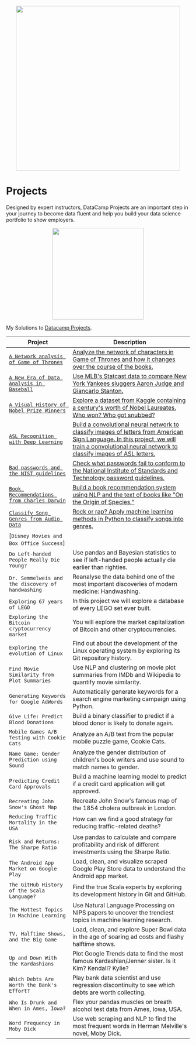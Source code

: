 <p align="center"> 
<img src="https://cdn.datacamp.com/main-app/assets/brand/logos/DataCamp_Horizontal_RGB-d196011f63ebda76dc5c9772425cf9541b8639af842d5e5476ef10f2460ed1e4.png" width="450">
</p>

# Projects


Designed by expert instructors, DataCamp Projects are an important step in your journey to become data fluent and help you build your data science portfolio to show employers.

<p align="center"> 
<img src="https://cdn.datacamp.com/main-app/assets/projects/projects-illustration-fb3e253ea0527cd53aafbd5ed1c4570a5c818c8deba9d0cedceb095bf64cb3fa.svg" width="250">
</p>

My Solutions to [Datacamp Projects](https://www.datacamp.com/profile/veeralakrishna).


| Project | Description |
| --- | --- |
|[ `A Network analysis of Game of Thrones` ](https://github.com/veeralakrishna/DataCamp-Portfolio-Project-Solutions--Python/tree/master/A%20Network%20analysis%20of%20Game%20of%20Thrones)| [Analyze the network of characters in Game of Thrones and how it changes over the course of the books.](https://www.datacamp.com/projects/76) |
| [`A New Era of Data Analysis in Baseball`](https://github.com/veeralakrishna/DataCamp-Portfolio-Project-Solutions--Python/tree/master/A%20New%20Era%20of%20Data%20Analysis%20in%20Baseball) |[Use MLB's Statcast data to compare New York Yankees sluggers Aaron Judge and Giancarlo Stanton.](https://www.datacamp.com/projects/250)|
| [`A Visual History of Nobel Prize Winners`](https://github.com/veeralakrishna/DataCamp-Portfolio-Project-Solutions--Python/tree/master/A%20Visual%20History%20of%20Nobel%20Prize%20Winners) | [Explore a dataset from Kaggle containing a century's worth of Nobel Laureates. Who won? Who got snubbed?](https://www.datacamp.com/projects/441) |
| [`ASL Recognition with Deep Learning`](https://github.com/veeralakrishna/DataCamp-Portfolio-Project-Solutions--Python/tree/master/ASL%20Recognition%20with%20Deep%20Learning) | [Build a convolutional neural network to classify images of letters from American Sign Language. In this project, we will train a convolutional neural network to classify images of ASL letters.](https://www.datacamp.com/projects/509)|
|[`Bad passwords and the NIST guidelines`](https://www.datacamp.com/projects/141) | [Check what passwords fail to conform to the National Institute of Standards and Technology password guidelines.](https://www.datacamp.com/projects/141) |
| [`Book Recommendations from Charles Darwin` ](https://github.com/veeralakrishna/DataCamp-Portfolio-Project-Solutions--Python/tree/master/Book%20Recommendations%20from%20Charles%20Darwin)| [Build a book recommendation system using NLP and the text of books like "On the Origin of Species."](https://www.datacamp.com/projects/607) |
|[ `Classify Song Genres from Audio Data`](https://github.com/veeralakrishna/DataCamp-Portfolio-Project-Solutions--Python/tree/master/Classify%20Song%20Genres%20from%20Audio%20Data) | [Rock or rap? Apply machine learning methods in Python to classify songs into genres. ](https://www.datacamp.com/projects/449)|
| [`Disney Movies and Box Office Success`] | |
| `Do Left-handed People Really Die Young?` | Use pandas and Bayesian statistics to see if left-handed people actually die earlier than righties. |
| `Dr. Semmelweis and the discovery of handwashing` | Reanalyse the data behind one of the most important discoveries of modern medicine: Handwashing. |
| `Exploring 67 years of LEGO` | In this project we will explore a database of every LEGO set ever built. |
| `Exploring the Bitcoin cryptocurrency market` | You will explore the market capitalization of Bitcoin and other cryptocurrencies. |
| `Exploring the evolution of Linux` | Find out about the development of the Linux operating system by exploring its Git repository history. |
| `Find Movie Similarity from Plot Summaries` | Use NLP and clustering on movie plot summaries from IMDb and Wikipedia to quantify movie similarity. |
| `Generating Keywords for Google AdWords` | Automatically generate keywords for a search engine marketing campaign using Python. |
| `Give Life: Predict Blood Donations` | Build a binary classifier to predict if a blood donor is likely to donate again. |
| `Mobile Games A/B Testing with Cookie Cats` | Analyze an A/B test from the popular mobile puzzle game, Cookie Cats. |
| `Name Game: Gender Prediction using Sound` | Analyze the gender distribution of children's book writers and use sound to match names to gender. |
| `Predicting Credit Card Approvals` | Build a machine learning model to predict if a credit card application will get approved. |
| `Recreating John Snow's Ghost Map` | Recreate John Snow's famous map of the 1854 cholera outbreak in London. |
| `Reducing Traffic Mortality in the USA` | How can we find a good strategy for reducing traffic-related deaths? |
| `Risk and Returns: The Sharpe Ratio` | Use pandas to calculate and compare profitability and risk of different investments using the Sharpe Ratio. |
| `The Android App Market on Google Play` | Load, clean, and visualize scraped Google Play Store data to understand the Android app market. |
| `The GitHub History of the Scala Language?` | Find the true Scala experts by exploring its development history in Git and GitHub. |
| `The Hottest Topics in Machine Learning` | Use Natural Language Processing on NIPS papers to uncover the trendiest topics in machine learning research. |
| `TV, Halftime Shows, and the Big Game` | Load, clean, and explore Super Bowl data in the age of soaring ad costs and flashy halftime shows. |
| `Up and Down With the Kardashians` | Plot Google Trends data to find the most famous Kardashian/Jenner sister. Is it Kim? Kendall? Kylie? |
| `Which Debts Are Worth the Bank's Effort?` | Play bank data scientist and use regression discontinuity to see which debts are worth collecting. |
| `Who Is Drunk and When in Ames, Iowa?` | Flex your pandas muscles on breath alcohol test data from Ames, Iowa, USA. |
| `Word Frequency in Moby Dick` | Use web scraping and NLP to find the most frequent words in Herman Melville's novel, Moby Dick. |
